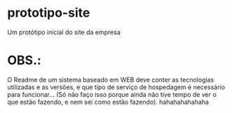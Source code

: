 # prototipo-site
Um protótipo inicial do site da empresa

# OBS.:

O Readme de um sistema baseado em WEB deve conter as tecnologias utilizadas e as versões, e que tipo de serviço de hospedagem é necessário para funcionar...
(Só não faço isso porque ainda não tive tempo de ver o que estão fazendo, e nem sei como estão fazendo). hahahahahahaha
